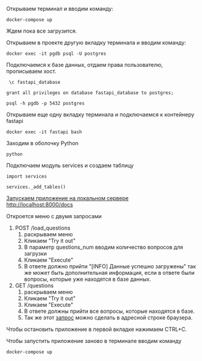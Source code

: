 Открываем терминал и вводим команду:

`docker-compose up`

Ждем пока все загрузится.

Открываем в проекте другую вкладку терминала и вводим команду:

`docker exec -it pgdb psql -U postgres`

Подключаемся к базе данных, отдаем права пользователю, прописываем хост.

` \c fastapi_database`

`grant all privileges on database fastapi_database to postgres;`

`psql -h pgdb -p 5432 postgres`

Открываем еще одну вкладку терминала и подключаемся к контейнеру fastapi

`docker exec -it fastapi bash`

Заходим в оболочку Python

`python`

Подключаем модуль services и создаем таблицу

`import services`

`services._add_tables()`

[Запускаем приложение на локальном сервере http://localhost:8000/docs](http://localhost:8000/docs)

Откроется меню с двумя запросами

1. POST /load_questions
   1. раскрываем меню
   2. Кликаем "Try it out"
   3. В параметр questions_num вводим количество вопросов для загрузки
   4. Кликаем "Exeсute"
   5. В ответе должно прийти "[INFO] Данные успешно загружены" так же может быть дополнительная информация, если в ответе были вопросы, которые уже находятся в базе данных.
2. GET /questions
   1. раскрываем меню
   2. Кликаем "Try it out"
   3. Кликаем "Exeсute" 
   4. В ответе должны прийти все вопросы, которые находятся в базе.
   5. Так же этот [запрос](http://localhost:8000/questions) можно сделать в адресной строке браузера.

Чтобы остановить приложение в первой вкладке нажимаем CTRL+С.

Чтобы запустить приложение заново в терминале вводим команду 

`docker-compose up`

